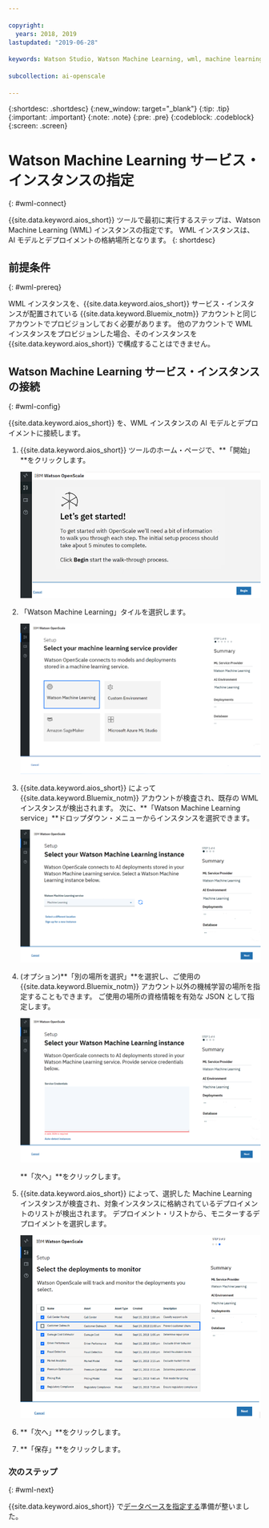 ```yaml
---

copyright:
  years: 2018, 2019
lastupdated: "2019-06-28"

keywords: Watson Studio, Watson Machine Learning, wml, machine learning, services

subcollection: ai-openscale

---
```


{:shortdesc: .shortdesc}
{:new_window: target="_blank"}
{:tip: .tip}
{:important: .important}
{:note: .note}
{:pre: .pre}
{:codeblock: .codeblock}
{:screen: .screen}

# Watson Machine Learning サービス・インスタンスの指定
{: #wml-connect}

{{site.data.keyword.aios_short}} ツールで最初に実行するステップは、Watson Machine Learning (WML) インスタンスの指定です。 WML インスタンスは、AI モデルとデプロイメントの格納場所となります。
{: shortdesc}

## 前提条件
{: #wml-prereq}

WML インスタンスを、{{site.data.keyword.aios_short}} サービス・インスタンスが配置されている {{site.data.keyword.Bluemix_notm}} アカウントと同じアカウントでプロビジョンしておく必要があります。 他のアカウントで WML インスタンスをプロビジョンした場合、そのインスタンスを {{site.data.keyword.aios_short}} で構成することはできません。

## Watson Machine Learning サービス・インスタンスの接続
{: #wml-config}

{{site.data.keyword.aios_short}} を、WML インスタンスの AI モデルとデプロイメントに接続します。

1.  {{site.data.keyword.aios_short}} ツールのホーム・ページで、**「開始」**をクリックします。

    ![ホーム・ページ](images/gs-config-start.png)

2.  「Watson Machine Learning」タイルを選択します。

    ![タイルの選択](images/connect-wml.png)

3.  {{site.data.keyword.aios_short}} によって {{site.data.keyword.Bluemix_notm}} アカウントが検査され、既存の WML インスタンスが検出されます。 次に、**「Watson Machine Learning service」**ドロップダウン・メニューからインスタンスを選択できます。

    ![WML サービスの選択](images/gs-set-wml.png)

4.  (オプション)**「別の場所を選択」**を選択し、ご使用の {{site.data.keyword.Bluemix_notm}} アカウント以外の機械学習の場所を指定することもできます。 ご使用の場所の資格情報を有効な JSON として指定します。

    ![WML インスタンスの設定](images/gs-get-wml.png)

    **「次へ」**をクリックします。

5.  {{site.data.keyword.aios_short}} によって、選択した Machine Learning インスタンスが検査され、対象インスタンスに格納されているデプロイメントのリストが検出されます。 デプロイメント・リストから、モニターするデプロイメントを選択します。

    ![デプロイメントの選択](images/gs-config-deploy.png)

6.  **「次へ」**をクリックします。
7.  **「保存」**をクリックします。

### 次のステップ
{: #wml-next}

{{site.data.keyword.aios_short}} で[データベースを指定する](/docs/services/ai-openscale?topic=ai-openscale-connect-db)準備が整いました。
